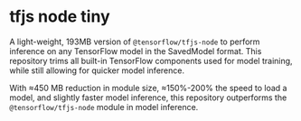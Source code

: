 # tfjs node tiny
A light-weight, 193MB version of `@tensorflow/tfjs-node` to perform inference on any TensorFlow model in the SavedModel format. 
This repository trims all built-in TensorFlow components used for model training, while still allowing for quicker model inference.

With ≈450 MB reduction in module size, ≈150%-200% the speed to load a model, and slightly faster model inference, this repository outperforms the `@tensorflow/tfjs-node` module in model inference.
